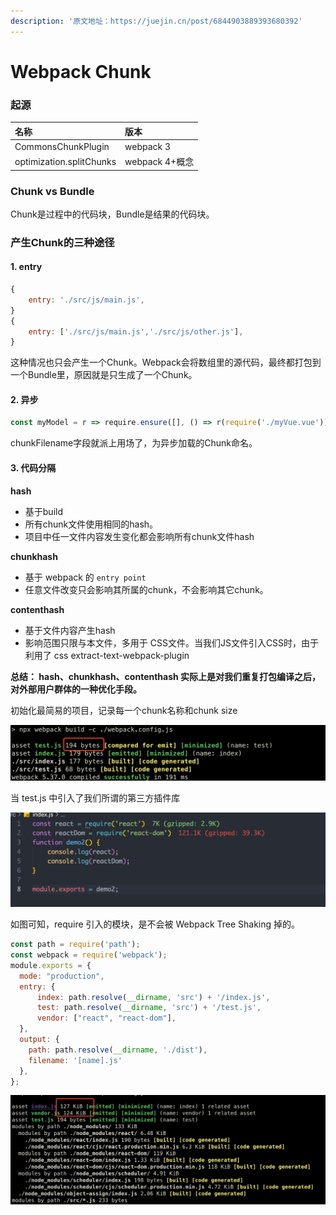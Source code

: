 ```yaml
---
description: '原文地址：https://juejin.cn/post/6844903889393680392'
---
```


# Webpack Chunk

### 起源

| 名称 | 版本 |
| :--- | :--- |
| CommonsChunkPlugin | webpack 3 |
| optimization.splitChunks | webpack 4+概念 |

### Chunk  vs Bundle

Chunk是过程中的代码块，Bundle是结果的代码块。

### 产生Chunk的三种途径

#### 1. entry

```javascript
{
    entry: './src/js/main.js',
}
{
    entry: ['./src/js/main.js','./src/js/other.js'],
}
```

这种情况也只会产生一个Chunk。Webpack会将数组里的源代码，最终都打包到一个Bundle里，原因就是只生成了一个Chunk。

#### 2. 异步

```javascript
const myModel = r => require.ensure([], () => r(require('./myVue.vue')), 'myModel')
```

chunkFilename字段就派上用场了，为异步加载的Chunk命名。

#### 3. 代码分隔

**hash**

* 基于build
* 所有chunk文件使用相同的hash。
* 项目中任一文件内容发生变化都会影响所有chunk文件hash

**chunkhash**

* 基于 webpack 的 `entry point`
* 任意文件改变只会影响其所属的chunk，不会影响其它chunk。

**contenthash**

* 基于文件内容产生hash
* 影响范围只限与本文件，多用于 CSS文件。当我们JS文件引入CSS时，由于利用了 css extract-text-webpack-plugin 

**总结： hash、chunkhash、contenthash 实际上是对我们重复打包编译之后，对外部用户群体的一种优化手段。**

初始化最简易的项目，记录每一个chunk名称和chunk size

![](../.gitbook/assets/image%20%2810%29.png)

当 test.js 中引入了我们所谓的第三方插件库

![](../.gitbook/assets/image%20%2811%29.png)

如图可知，require 引入的模块，是不会被 Webpack Tree Shaking 掉的。

```javascript
const path = require('path');
const webpack = require('webpack');
module.exports = {
  mode: "production",
  entry: {
      index: path.resolve(__dirname, 'src') + '/index.js',
      test: path.resolve(__dirname, 'src') + '/test.js',
      vendor: ["react", "react-dom"],
  },
  output: {
    path: path.resolve(__dirname, './dist'),
    filename: '[name].js'
  },
};
```

![](../.gitbook/assets/image%20%2812%29.png)



